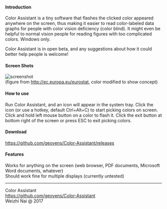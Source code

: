 
#### Introduction

Color Assistant is a tiny software that flashes the clicked color appeared anywhere on the screen, thus making it easier to read color-labeled data graphs for people with color vision deficiency (color blind). It might even be helpful to normal vision people for reading figures with too complicated colors. Windows only.  

Color Assistant is in open beta, and any suggestions about how it could better help people is welcome!

#### Screen Shots

![screenshot](https://raw.githubusercontent.com/geovens/Color-Assistant/master/demo.gif)  
(figure from http://ec.europa.eu/eurostat, color modified to show concept)

#### How to use

Run Color Assistant, and an icon will appear in the system tray. Click the icon (or use a hotkey, default Ctrl+Alt+C) to start picking colors on screen. Click and hold left mouse button on a color to flash it.
Click the exit button at bottom right of the screen or press ESC to exit picking colors.  

#### Download

https://github.com/geovens/Color-Assistant/releases

#### Features

Works for anything on the screen (web browser, PDF documents, Microsoft Word documents, whatever)  
Should work fine for multiple displays (currently untested)

----
Color Assistant  
https://github.com/geovens/Color-Assistant  
Weizhi Nai @ 2017  
